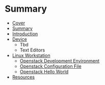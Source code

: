 # Summary

* [Cover](README.md)
* [Summary](SUMMARY.md)
* [Introduction](documentation/Introduction.md)
* [Device](documentation/Device.md)
   * Tbd
   * Text Editors
* [Linux Workstation](documentation/LinuxWorkstation.md)
   * [Openstack Development Environment](documentation/OpenstackDevelopmentEnvironment.md)
   * [Openstack Configuration File](documentation/OpenstackConfigurationFile.md)
   * [Openstack Hello World](documentation/OpenstackHelloWorld.md)
* [Resources](documentation/Resources.md)

